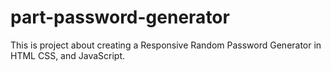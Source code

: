 # part-password-generator
This is project about creating a Responsive Random Password Generator in HTML CSS, and JavaScript.
